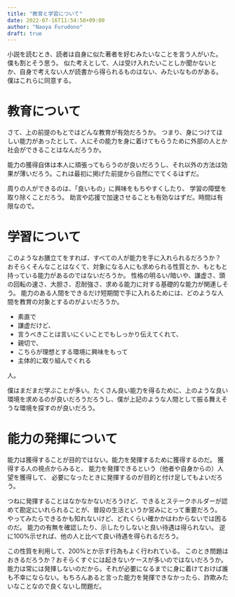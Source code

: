 ```yaml
---
title: "教育と学習について"
date: 2022-07-16T11:54:58+09:00
author: "Naoya Furudono"
draft: true
---
```


小説を読むとき、読者は自身に似た著者を好むみたいなことを言う人がいた。
僕も割とそう思う。
似た考えとして、人は受け入れたいことしか聞かないとか、自身で考えない人が読書から得られるものはない、みたいなものがある。
僕はこれらに同意する。

# 教育について

さて、上の前提のもとではどんな教育が有効だろうか。
つまり、身につけてほしい能力があったとして、人にその能力を身に着けてもらうために外部の人とか社会ができることはなんだろうか。

能力の獲得自体は本人に頑張ってもらうのが良いだろうし、それ以外の方法は効果が薄いだろう。これは最初に掲げた前提から自然にでてくるはずだ。

周りの人ができるのは、「良いもの」に興味をもちやすくしたり、
学習の障壁を取り除くことだろう。
助言や応援で加速させることも有効なはずだ。時間は有限なので。

# 学習について

このようなお膳立てをすれば、すべての人が能力を手に入れられるだろうか？
おそらくそんなことはなくて、対象になる人にも求められる性質とか、もともと持っている能力があるのではないだろうか。
性格の明るい/暗いや、謙虚さ、頭の回転の速さ、大胆さ、忍耐強さ、求める能力に対する基礎的な能力が関連しそう。
能力のある人間をできるだけ短期間で手に入れるためには、どのような人間を教育の対象とするのがよいだろうか。

- 素直で
- 謙虚だけど、
- 言うべきことは言いにくいことでもしっかり伝えてくれて、
- 親切で、
- こちらが理想とする環境に興味をもって
- 主体的に取り組んでくれる

人。

僕はまだまだ学ぶことが多い。たくさん良い能力を得るために、上のような良い環境を求めるのが良いだろうだろうし、僕が上記のような人間として振る舞えそうな環境を探すのが良いだろう。

# 能力の発揮について

能力は獲得することが目的ではない。能力を発揮するために獲得するのだ。
獲得する人の視点からみると、
能力を発揮できるという（他者や自身からの）人望を獲得して、
必要になったときに発揮するのが目的と付け足してもよいだろう。

つねに発揮することはなかなかないだろうけど、できるとステークホルダーが認めて勘定にいれられることが、普段の生活というか営みにとって重要だろう。
やってみたらできるかも知れないけど、どれくらい確かかはわからないでは困るのだ。
能力の有無を確認したり、示したりしないと良い待遇は得られない。
逆に100%示せれば、他の人と比べて良い待遇を得られるだろう。

この性質を利用して、200%とか示す行為もよく行われている。
このとき問題はおきるだろうか？おそらくすぐには起きないケースが多いのではないだろうか。能力は常には発揮しないのだから。それが必要になるまでに身に着けておけば誰も不幸にならない。もちろんあると言った能力を発揮できなかったら、詐欺みたいなことなので良くないし問題だ。

